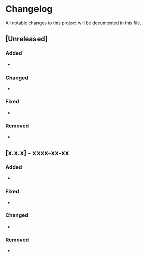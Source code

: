 # Changelog

All notable changes to this project will be documented in this file.

## [Unreleased]

### Added

- 

### Changed

- 

### Fixed

- 

### Removed

- 

## [x.x.x] - xxxx-xx-xx

### Added

- 

### Fixed

- 

### Changed

- 

### Removed

- 